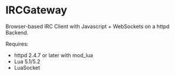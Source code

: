 IRCGateway
==========

Browser-based IRC Client with Javascript + WebSockets on a httpd Backend.

Requires:

- httpd 2.4.7 or later with mod_lua
- Lua 5.1/5.2
- LuaSocket

